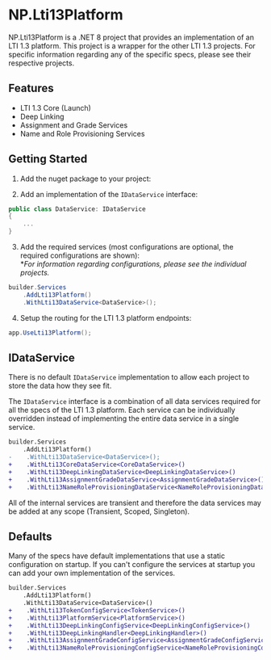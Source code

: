 ﻿# NP.Lti13Platform

NP.Lti13Platform is a .NET 8 project that provides an implementation of an LTI 1.3 platform. This project is a wrapper for the other LTI 1.3 projects. For specific information regarding any of the specific specs, please see their respective projects.

## Features

- LTI 1.3 Core (Launch)
- Deep Linking
- Assignment and Grade Services
- Name and Role Provisioning Services

## Getting Started

1. Add the nuget package to your project:

2. Add an implementation of the `IDataService` interface:

```csharp
public class DataService: IDataService
{
    ...
}
```

3. Add the required services (most configurations are optional, the required configurations are shown):  
**For information regarding configurations, please see the individual projects.*

```csharp
builder.Services
    .AddLti13Platform()
    .WithLti13DataService<DataService>();
```

4. Setup the routing for the LTI 1.3 platform endpoints:

```csharp
app.UseLti13Platform();
```

## IDataService

There is no default `IDataService` implementation to allow each project to store the data how they see fit.

The `IDataService` interface is a combination of all data services required for all the specs of the LTI 1.3 platform. Each service can be individually overridden instead of implementing the entire data service in a single service. 

```diff
builder.Services
    .AddLti13Platform()
-    .WithLti13DataService<DataService>();
+    .WithLti13CoreDataService<CoreDataService>()
+    .WithLti13DeepLinkingDataService<DeepLinkingDataService>()
+    .WithLti13AssignmentGradeDataService<AssignmentGradeDataService>()
+    .WithLti13NameRoleProvisioningDataService<NameRoleProvisioningDataService>();
```

All of the internal services are transient and therefore the data services may be added at any scope (Transient, Scoped, Singleton).

## Defaults

Many of the specs have default implementations that use a static configuration on startup. If you can't configure the services at startup you can add your own implementation of the services.

```diff
builder.Services
    .AddLti13Platform()
    .WithLti13DataService<DataService>()
+    .WithLti13TokenConfigService<TokenService>()
+    .WithLti13PlatformService<PlatformService>()
+    .WithLti13DeepLinkingConfigService<DeepLinkingConfigService>()
+    .WithLti13DeepLinkingHandler<DeepLinkingHandler>()
+	 .WithLti13AssignmentGradeConfigService<AssignmentGradeConfigService>()
+    .WithLti13NameRoleProvisioningConfigService<NameRoleProvisioningConfigService>();
```